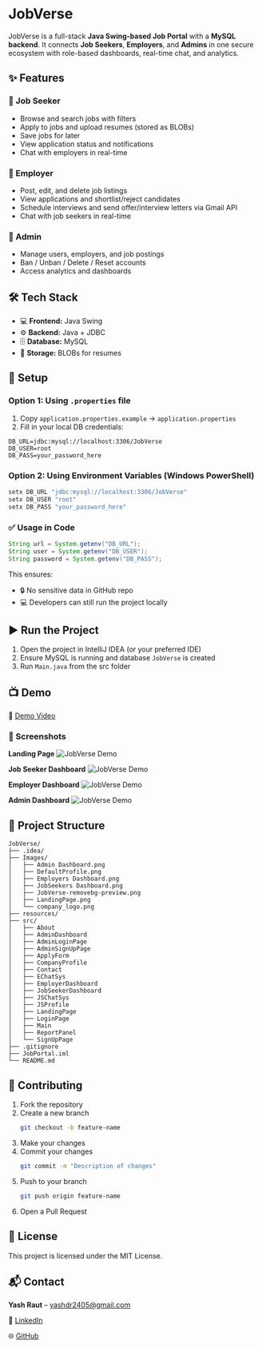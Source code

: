 # JobVerse

JobVerse is a full-stack **Java Swing-based Job Portal** with a **MySQL backend**. It connects **Job Seekers**, **Employers**, and **Admins** in one secure ecosystem with role-based dashboards, real-time chat, and analytics.

## ✨ Features

### 👤 Job Seeker
* Browse and search jobs with filters
* Apply to jobs and upload resumes (stored as BLOBs)
* Save jobs for later
* View application status and notifications
* Chat with employers in real-time

### 🏢 Employer
* Post, edit, and delete job listings
* View applications and shortlist/reject candidates
* Schedule interviews and send offer/interview letters via Gmail API
* Chat with job seekers in real-time

### 🔑 Admin
* Manage users, employers, and job postings
* Ban / Unban / Delete / Reset accounts
* Access analytics and dashboards

## 🛠️ Tech Stack
* 💻 **Frontend:** Java Swing
* ⚙️ **Backend:** Java + JDBC
* 🗄️ **Database:** MySQL
* 📂 **Storage:** BLOBs for resumes

## 🚀 Setup

### Option 1: Using `.properties` file
1. Copy `application.properties.example` → `application.properties`
2. Fill in your local DB credentials:

```properties
DB_URL=jdbc:mysql://localhost:3306/JobVerse
DB_USER=root
DB_PASS=your_password_here
```

### Option 2: Using Environment Variables (Windows PowerShell)

```powershell
setx DB_URL "jdbc:mysql://localhost:3306/JobVerse"
setx DB_USER "root"
setx DB_PASS "your_password_here"
```

### ✅ Usage in Code
```java
String url = System.getenv("DB_URL");
String user = System.getenv("DB_USER");
String password = System.getenv("DB_PASS");
```

This ensures:
* 🔒 No sensitive data in GitHub repo
* 💻 Developers can still run the project locally

## ▶️ Run the Project

1. Open the project in IntelliJ IDEA (or your preferred IDE)
2. Ensure MySQL is running and database `JobVerse` is created
3. Run `Main.java` from the src folder

## 📺 Demo

🎥 [Demo Video](#)

### 📸 Screenshots

**Landing Page**
![JobVerse Demo](Images/LandingPage.png)

**Job Seeker Dashboard**
![JobVerse Demo](Images/JobSeekers%20Dashboard.png)

**Employer Dashboard**
![JobVerse Demo](Images/Employers%20Dashboard.png)

**Admin Dashboard**
![JobVerse Demo](Images/Admin%20Dashboard.png)

## 📁 Project Structure

```
JobVerse/
├── .idea/                   
├── Images/                    
│   ├── Admin Dashboard.png
│   ├── DefaultProfile.png
│   ├── Employers Dashboard.png
│   ├── JobSeekers Dashboard.png
│   ├── JobVerse-removebg-preview.png
│   ├── LandingPage.png
│   └── company_logo.png
├── resources/
├── src/                      
│   ├── About
│   ├── AdminDashboard
│   ├── AdminLoginPage
│   ├── AdminSignUpPage
│   ├── ApplyForm
│   ├── CompanyProfile
│   ├── Contact
│   ├── EChatSys
│   ├── EmployerDashboard
│   ├── JobSeekerDashboard
│   ├── JSChatSys
│   ├── JSProfile
│   ├── LandingPage
│   ├── LoginPage
│   ├── Main
│   ├── ReportPanel
│   └── SignUpPage
├── .gitignore                 
├── JobPortal.iml             
└── README.md                  
```

## 🤝 Contributing

1. Fork the repository
2. Create a new branch
   ```bash
   git checkout -b feature-name
   ```
3. Make your changes
4. Commit your changes
   ```bash
   git commit -m "Description of changes"
   ```
5. Push to your branch
   ```bash
   git push origin feature-name
   ```
6. Open a Pull Request

## 📜 License

This project is licensed under the MIT License.

## 📬 Contact

**Yash Raut** – yashdr2405@gmail.com

🔗 [LinkedIn](https://www.linkedin.com/in/yash-raut-240505-yr30)

🌐 [GitHub](https://github.com/YashRaut24)
